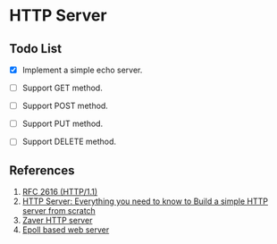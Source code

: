 # HTTP Server
## Todo List
- [x] Implement a simple echo server.
- [ ] Support GET method.
- [ ] Support POST method.
- [ ] Support PUT method.
- [ ] Support DELETE method.


## References
1. [RFC 2616 (HTTP/1.1)](https://tools.ietf.org/html/rfc2616)
2. [HTTP Server: Everything you need to know to Build a simple HTTP server from scratch](https://medium.com/from-the-scratch/http-server-what-do-you-need-to-know-to-build-a-simple-http-server-from-scratch-d1ef8945e4fa)
3. [Zaver HTTP server](https://github.com/zyearn/zaver)
4. [Epoll based web server](https://cloud.tencent.com/developer/article/1109615)